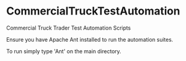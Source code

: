 CommercialTruckTestAutomation
=============================

Commercial Truck Trader Test Automation Scripts

Ensure you have Apache Ant installed to run the automation suites.

To run simply type 'Ant' on the main directory.
